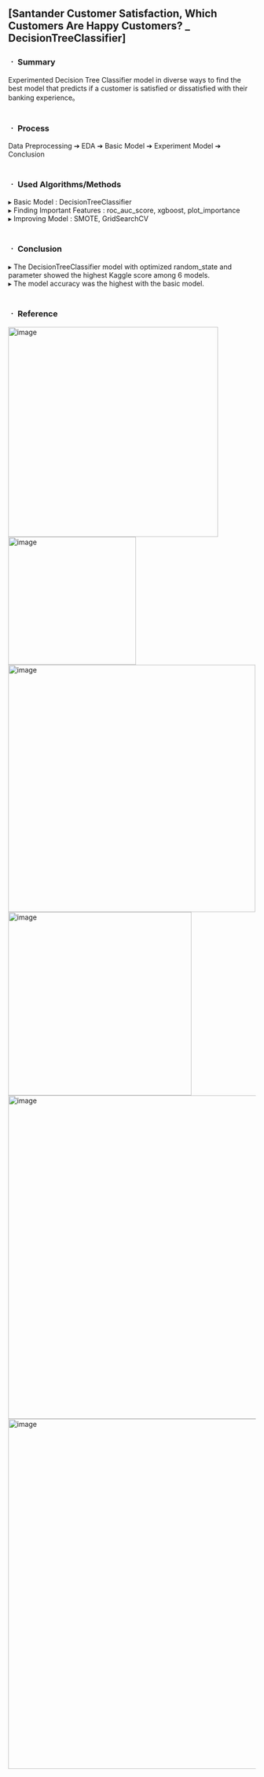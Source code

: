 ## [Santander Customer Satisfaction, Which Customers Are Happy Customers? _ DecisionTreeClassifier]

### ㆍ Summary
Experimented Decision Tree Classifier model in diverse ways 
to find the best model that predicts if a customer is satisfied or dissatisfied with their banking experience。
<br/>
<br/>
### ㆍ Process
Data Preprocessing ➔ EDA ➔ Basic Model ➔ Experiment Model ➔ Conclusion
<br/>
<br/>
### ㆍ Used Algorithms/Methods
▸ Basic Model : DecisionTreeClassifier
<br/>
▸ Finding Important Features : roc_auc_score, xgboost, plot_importance
<br/>
▸ Improving Model : SMOTE, GridSearchCV
<br/>
<br/>
### ㆍ Conclusion
▸ The DecisionTreeClassifier model with optimized random_state and parameter showed the highest Kaggle score among 6 models.
<br/>
▸ The model accuracy was the highest with the basic model.
<br/>
<br/>
### ㆍ Reference
<img width="427" alt="image" src="https://github.com/jwhm7/MS-Business-Analytics-Projects/assets/82855650/67118eff-4aa8-4ab7-ad9c-80847e81819f">
<br/>
<img width="260" alt="image" src="https://github.com/jwhm7/MS-Business-Analytics-Projects/assets/82855650/0a36c11b-5ce1-47c1-9516-2d59e0b55d7f">
<br/>
<img width="503" alt="image" src="https://github.com/jwhm7/MS-Business-Analytics-Projects/assets/82855650/d0f86750-c66a-4035-a8c8-59959be3aea8">
<br/>
<img width="373" alt="image" src="https://github.com/jwhm7/MS-Business-Analytics-Projects/assets/82855650/f4386474-2b46-426a-9ac0-e69993478a82">
<br/>
<img width="658" alt="image" src="https://github.com/jwhm7/MS-Business-Analytics-Projects/assets/82855650/f82a0ff9-6a3e-49ea-9ab3-77960a0567a2">
<br/>
<img width="712" alt="image" src="https://github.com/jwhm7/MS-Business-Analytics-Projects/assets/82855650/64ba889a-edfa-414b-aede-02e14d41aed0">
